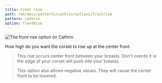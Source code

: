 ```yaml
---
title: Front rise
path: /en/docs/patterns/cathrin/options/frontrise
pattern: cathrin
option: frontRise
---
```


![The front rise option on Cathrin](./frontrise.svg)

How high do you want the corset to rise up at the center front.

> This rise occurs center front between your breasts. Don't overdo it or the edge of your corset will push into your breasts.
> 
> This option also allows negative values. They will cause the center front to be lowered.